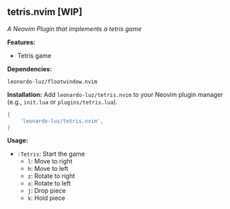 ## tetris.nvim [WIP]

*A Neovim Plugin that implements a tetris game*

**Features:**

* Tetris game

**Dependencies:**

`leonardo-luz/floatwindow.nvim`

**Installation:**  Add `leonardo-luz/tetris.nvim` to your Neovim plugin manager (e.g., `init.lua` or `plugins/tetris.lua`).

```lua
{ 
    'leonardo-luz/tetris.nvim',
}
```

**Usage:**

* `:Tetris`: Start the game
    * `l`: Move to right
    * `h`: Move to left
    * `z`: Rotate to right
    * `x`: Rotate to left
    * `j`: Drop piece
    * `k`: Hold piece
